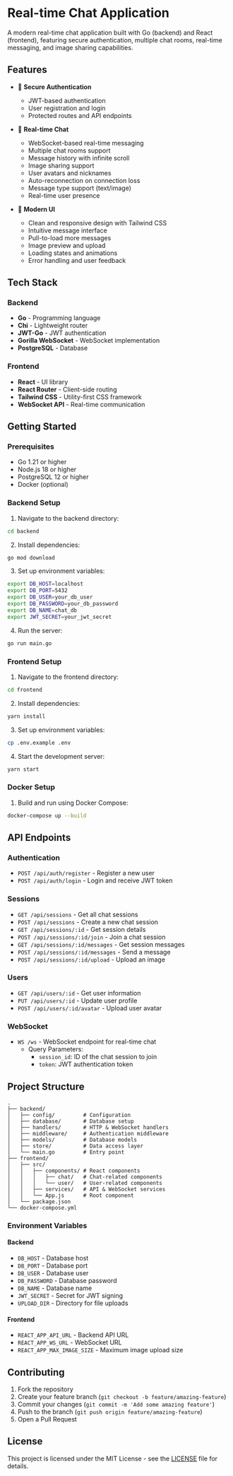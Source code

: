 # Real-time Chat Application

A modern real-time chat application built with Go (backend) and React (frontend), featuring secure authentication, multiple chat rooms, real-time messaging, and image sharing capabilities.

## Features

- 🔐 **Secure Authentication**
  - JWT-based authentication
  - User registration and login
  - Protected routes and API endpoints

- 💬 **Real-time Chat**
  - WebSocket-based real-time messaging
  - Multiple chat rooms support
  - Message history with infinite scroll
  - Image sharing support
  - User avatars and nicknames
  - Auto-reconnection on connection loss
  - Message type support (text/image)
  - Real-time user presence

- 🎨 **Modern UI**
  - Clean and responsive design with Tailwind CSS
  - Intuitive message interface
  - Pull-to-load more messages
  - Image preview and upload
  - Loading states and animations
  - Error handling and user feedback

## Tech Stack

### Backend
- **Go** - Programming language
- **Chi** - Lightweight router
- **JWT-Go** - JWT authentication
- **Gorilla WebSocket** - WebSocket implementation
- **PostgreSQL** - Database

### Frontend
- **React** - UI library
- **React Router** - Client-side routing
- **Tailwind CSS** - Utility-first CSS framework
- **WebSocket API** - Real-time communication

## Getting Started

### Prerequisites
- Go 1.21 or higher
- Node.js 18 or higher
- PostgreSQL 12 or higher
- Docker (optional)

### Backend Setup

1. Navigate to the backend directory:
```bash
cd backend
```

2. Install dependencies:
```bash
go mod download
```

3. Set up environment variables:
```bash
export DB_HOST=localhost
export DB_PORT=5432
export DB_USER=your_db_user
export DB_PASSWORD=your_db_password
export DB_NAME=chat_db
export JWT_SECRET=your_jwt_secret
```

4. Run the server:
```bash
go run main.go
```

### Frontend Setup

1. Navigate to the frontend directory:
```bash
cd frontend
```

2. Install dependencies:
```bash
yarn install
```

3. Set up environment variables:
```bash
cp .env.example .env
```

4. Start the development server:
```bash
yarn start
```

### Docker Setup

1. Build and run using Docker Compose:
```bash
docker-compose up --build
```

## API Endpoints

### Authentication
- `POST /api/auth/register` - Register a new user
- `POST /api/auth/login` - Login and receive JWT token

### Sessions
- `GET /api/sessions` - Get all chat sessions
- `POST /api/sessions` - Create a new chat session
- `GET /api/sessions/:id` - Get session details
- `POST /api/sessions/:id/join` - Join a chat session
- `GET /api/sessions/:id/messages` - Get session messages
- `POST /api/sessions/:id/messages` - Send a message
- `POST /api/sessions/:id/upload` - Upload an image

### Users
- `GET /api/users/:id` - Get user information
- `PUT /api/users/:id` - Update user profile
- `POST /api/users/:id/avatar` - Upload user avatar

### WebSocket
- `WS /ws` - WebSocket endpoint for real-time chat
  - Query Parameters:
    - `session_id`: ID of the chat session to join
    - `token`: JWT authentication token

## Project Structure

```
.
├── backend/
│   ├── config/         # Configuration
│   ├── database/       # Database setup
│   ├── handlers/       # HTTP & WebSocket handlers
│   ├── middleware/     # Authentication middleware
│   ├── models/         # Database models
│   ├── store/          # Data access layer
│   └── main.go         # Entry point
├── frontend/
│   ├── src/
│   │   ├── components/ # React components
│   │   │   ├── chat/   # Chat-related components
│   │   │   └── user/   # User-related components
│   │   ├── services/   # API & WebSocket services
│   │   └── App.js      # Root component
│   └── package.json
└── docker-compose.yml
```

### Environment Variables

#### Backend
- `DB_HOST` - Database host
- `DB_PORT` - Database port
- `DB_USER` - Database user
- `DB_PASSWORD` - Database password
- `DB_NAME` - Database name
- `JWT_SECRET` - Secret for JWT signing
- `UPLOAD_DIR` - Directory for file uploads

#### Frontend
- `REACT_APP_API_URL` - Backend API URL
- `REACT_APP_WS_URL` - WebSocket URL
- `REACT_APP_MAX_IMAGE_SIZE` - Maximum image upload size

## Contributing

1. Fork the repository
2. Create your feature branch (`git checkout -b feature/amazing-feature`)
3. Commit your changes (`git commit -m 'Add some amazing feature'`)
4. Push to the branch (`git push origin feature/amazing-feature`)
5. Open a Pull Request

## License

This project is licensed under the MIT License - see the [LICENSE](LICENSE) file for details.
